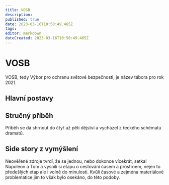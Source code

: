 ```yaml
---
title: VOSB
description: 
published: true
date: 2023-03-16T10:50:49.465Z
tags: 
editor: markdown
dateCreated: 2023-03-16T10:50:49.465Z
---
```


# VOSB

VOSB, tedy Výbor pro ochranu světové bezpečnosti, je název tábora pro rok 2021.


## Hlavní postavy



## Stručný příběh



Příběh se dá shrnout do čtyř až pěti dějství a vycházel z řeckého schématu dramatů.



## Side story z vymýšlení
Neověřené zdroje tvrdí, že se jednou, nebo dokonce vícekrát, setkal Napoleon a Tom a vysnili si etapu o cestování časem a prostroem, nejen to předešlých etap ale i volně do minulosti. Kvůli časové a zejména materiálové problematice jim to však bylo osekáno, do této podoby.